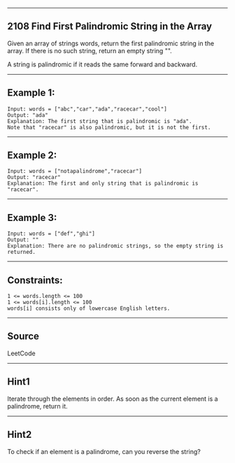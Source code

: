 ------------------------
2108 Find First Palindromic String in the Array
------------------------

Given an array of strings words, return the first palindromic string in the array. If there is no such string, return an empty string "".

A string is palindromic if it reads the same forward and backward.

------------------------
Example 1:
------------------------

    Input: words = ["abc","car","ada","racecar","cool"]
    Output: "ada"
    Explanation: The first string that is palindromic is "ada".
    Note that "racecar" is also palindromic, but it is not the first.

------------------------
Example 2:
------------------------

    Input: words = ["notapalindrome","racecar"]
    Output: "racecar"
    Explanation: The first and only string that is palindromic is "racecar".

------------------------
Example 3:
------------------------

    Input: words = ["def","ghi"]
    Output: ""
    Explanation: There are no palindromic strings, so the empty string is returned.

------------------------
Constraints:
------------------------

    1 <= words.length <= 100
    1 <= words[i].length <= 100
    words[i] consists only of lowercase English letters.
 
--------------------
Source
--------------------

LeetCode

-------------------
Hint1
-------------------

Iterate through the elements in order. As soon as the current element is a palindrome, return it.

-------------------
Hint2
-------------------

To check if an element is a palindrome, can you reverse the string?
